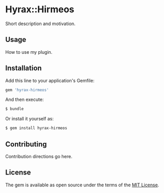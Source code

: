 # Hyrax::Hirmeos
Short description and motivation.

## Usage
How to use my plugin.

## Installation
Add this line to your application's Gemfile:

```ruby
gem 'hyrax-hirmeos'
```

And then execute:
```bash
$ bundle
```

Or install it yourself as:
```bash
$ gem install hyrax-hirmeos
```

## Contributing
Contribution directions go here.

## License
The gem is available as open source under the terms of the [MIT License](https://opensource.org/licenses/MIT).
